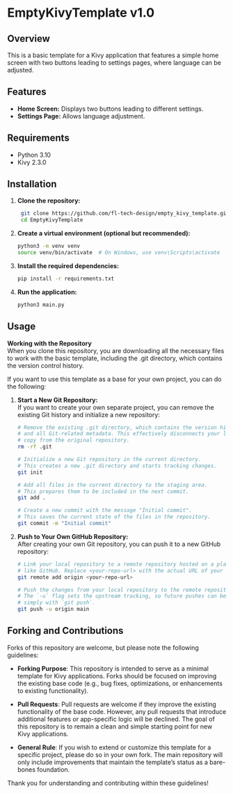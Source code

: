 # EmptyKivyTemplate v1.0

## Overview
This is a basic template for a Kivy application that features a simple home screen with two buttons leading to settings pages, where language can be adjusted.

## Features
- **Home Screen:** Displays two buttons leading to different settings.
- **Settings Page:** Allows language adjustment.

## Requirements
- Python 3.10
- Kivy 2.3.0
## Installation

1. **Clone the repository:**
   ```bash
    git clone https://github.com/fl-tech-design/empty_kivy_template.git
    cd EmptyKivyTemplate

2. **Create a virtual environment (optional but recommended):**
    ```bash
    python3 -m venv venv
    source venv/bin/activate  # On Windows, use venv\Scripts\activate

3. **Install the required dependencies:**
    ```bash
    pip install -r requirements.txt

4. **Run the application:**
    ```bash
    python3 main.py

## Usage
**Working with the Repository**  
When you clone this repository, you are downloading all the necessary files to work with the basic template, including the .git directory, which contains the version control history.  

If you want to use this template as a base for your own project, you can do the following:

1. **Start a New Git Repository:**  
    If you want to create your own separate project, you can remove the existing Git history and initialize a new repository:
    ```bash
    # Remove the existing .git directory, which contains the version history 
    # and all Git-related metadata. This effectively disconnects your local 
    # copy from the original repository.
    rm -rf .git

    # Initialize a new Git repository in the current directory. 
    # This creates a new .git directory and starts tracking changes.
    git init

    # Add all files in the current directory to the staging area. 
    # This prepares them to be included in the next commit.
    git add .

    # Create a new commit with the message "Initial commit". 
    # This saves the current state of the files in the repository.
    git commit -m "Initial commit"
2. **Push to Your Own GitHub Repository:**  
After creating your own Git repository, you can push it to a new GitHub repository:
    ```bash
    # Link your local repository to a remote repository hosted on a platform 
    # like GitHub. Replace <your-repo-url> with the actual URL of your new remote repository.
    git remote add origin <your-repo-url>

    # Push the changes from your local repository to the remote repository. 
    # The `-u` flag sets the upstream tracking, so future pushes can be done 
    # simply with `git push`.
    git push -u origin main
## Forking and Contributions

Forks of this repository are welcome, but please note the following guidelines:

- **Forking Purpose**: This repository is intended to serve as a minimal template for Kivy applications. Forks should be focused on improving the existing base code (e.g., bug fixes, optimizations, or enhancements to existing functionality).
  
- **Pull Requests**: Pull requests are welcome if they improve the existing functionality of the base code. However, any pull requests that introduce additional features or app-specific logic will be declined. The goal of this repository is to remain a clean and simple starting point for new Kivy applications.

- **General Rule**: If you wish to extend or customize this template for a specific project, please do so in your own fork. The main repository will only include improvements that maintain the template’s status as a bare-bones foundation.

Thank you for understanding and contributing within these guidelines!